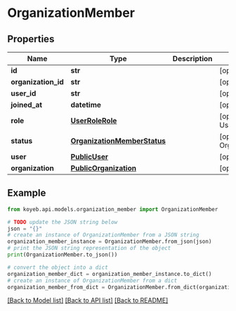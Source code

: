 # OrganizationMember


## Properties

Name | Type | Description | Notes
------------ | ------------- | ------------- | -------------
**id** | **str** |  | [optional] 
**organization_id** | **str** |  | [optional] 
**user_id** | **str** |  | [optional] 
**joined_at** | **datetime** |  | [optional] 
**role** | [**UserRoleRole**](UserRoleRole.md) |  | [optional] [default to UserRoleRole.INVALID]
**status** | [**OrganizationMemberStatus**](OrganizationMemberStatus.md) |  | [optional] [default to OrganizationMemberStatus.INVALID]
**user** | [**PublicUser**](PublicUser.md) |  | [optional] 
**organization** | [**PublicOrganization**](PublicOrganization.md) |  | [optional] 

## Example

```python
from koyeb.api.models.organization_member import OrganizationMember

# TODO update the JSON string below
json = "{}"
# create an instance of OrganizationMember from a JSON string
organization_member_instance = OrganizationMember.from_json(json)
# print the JSON string representation of the object
print(OrganizationMember.to_json())

# convert the object into a dict
organization_member_dict = organization_member_instance.to_dict()
# create an instance of OrganizationMember from a dict
organization_member_from_dict = OrganizationMember.from_dict(organization_member_dict)
```
[[Back to Model list]](../README.md#documentation-for-models) [[Back to API list]](../README.md#documentation-for-api-endpoints) [[Back to README]](../README.md)


